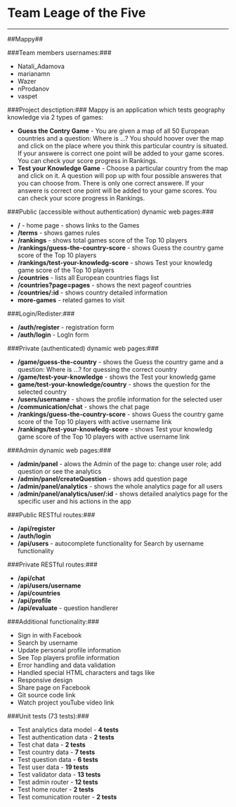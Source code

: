Team Leage of the Five
=========

----------

##Mappy##


###Team members usernames:###
-   Natali_Adamova
-   marianamn
-   Wazer
-   nProdanov
-   vaspet


###Project desctiption:###
Mappy is an application which tests geography knowledge via 2 types of games:

-  **Guess the Contry Game** - You are given a map of all 50 European countries and a question: Where is ...? You should hoover over the map and click on the place where you think this particular country is situated. If your answere is correct one point will be added to your game scores. You can check your score progress in Rankings.
-  **Test your Knowledge Game** - Choose a particular country from the map and click on it. A question will pop up with four possible answeres that you can choose from. There is only one correct answere. If your answere is correct one point will be added to your game scores. You can check your score progress in Rankings.


###Public (accessible without authentication) dynamic web pages:###

- **/** - home page - shows links to the Games
- **/terms** - shows games rules
- **/rankings** - shows total games score of the Top 10 players
- **/rankings/guess-the-country-score** - shows Guess the country game score of the Top 10 players
- **/rankings/test-your-knowledg-score** - shows Test your knowledg game score of the Top 10 players
- **/countries** - lists all European countries  flags list
- **/countries?page=pages** - shows the next pageof countries
- **/countries/:id** - shows country detailed information
- **more-games** - related games to visit

###Login/Redister:###

- **/auth/register** - registration form
- **/auth/login** - LogIn form

###Private (authenticated) dynamic web pages:###

- **/game/guess-the-country** - shows the Guess the country game and a question: Where is ...? for quessing the correct country
- **/game/test-your-knowledge** - shows the Test your knowledg game
- **game/test-your-knowledge/country** - shows the question for the selected country
- **/users/username** - shows the profile information for the selected user
- **/communication/chat** - shows the chat page
- **/rankings/guess-the-country-score** - shows Guess the country game score of the Top 10 players with active username link
- **/rankings/test-your-knowledg-score** - shows Test your knowledg game score of the Top 10 players with active username link

###Admin dynamic web pages:###

- **/admin/panel** - alows the Admin of the page to: change user role; add question or see the analytics
- **/admin/panel/createQuestion** - shows add question page
- **/admin/panel/analytics** - shows the whole analytics page for all  users
- /**admin/panel/analytics/user/:id** - shows detailed analytics page for the specific user and his actions in the app


###Public RESTful routes:###

- **/api/register**
- **/auth/login**
- **/api/users** - autocomplete functionality for Search by username functionality


###Private RESTful routes:###

- **/api/chat**
- /**api/users/username**
- **/api/countries**
- **/api/profile**
- **/api/evaluate** - question handlerer


###Additional functionality:###

- Sign in with Facebook
- Search by username
- Update personal profile information
- See Top players profile information
- Error handling and data validation
- Handled special HTML characters and tags like 
- Responsive design
- Share page on Facebook
- Git source code link
- Watch project youTube video link
 
###Unit tests (73 tests):###

- Test analytics data model - **4 tests**
- Test authentication data - **2 tests**
- Test chat data - **2 tests**
- Test country data - **7 tests**
- Test question data - **6 tests**
- Test user data - **19 tests**
- Test validator data - **13 tests**
- Test admin router - **12 tests**
- Test home router - **2 tests**
- Test comunication router - **2 tests**
